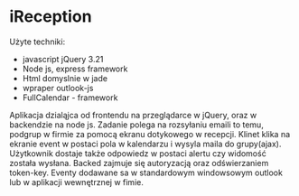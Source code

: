 # iReception
Użyte techniki:
- javascript jQuery 3.21
- Node js, express framework
- Html domyslnie w jade
- wpraper outlook-js
- FullCalendar - framework

Aplikacja dzialąjca od frontendu na przeglądarce w jQuery, oraz w backendzie na node js.
Zadanie polega na rozsyłaniu emaili to temu, podgrup w firmie za pomocą ekranu dotykowego w recepcji.
Klinet klika na ekranie event w postaci pola w kalendarzu i wysyla maila do grupy(ajax). Użytkownik dostaje także odpowiedz w postaci alertu czy widomość została wysłana. Backed zajmuje się autoryzacją oraz odświerzaniem token-key. Eventy dodawane sa w standardowym windowsowym outlook lub w aplikacji wewnętrznej w fimie.
